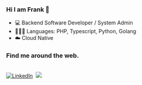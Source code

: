 ### Hi I am Frank 👋

- 💻 Backend Software Developer / System Admin 
- 👨🏾‍💻 Languages: PHP, Typescript, Python, Golang
- ☁️ Cloud Native
<!-- - 🌱 I’m currently interested in Machine Learning -->

### Find me around the web.


<br>
<a href="https://www.linkedin.com/in/fracara/"><img src="https://img.shields.io/badge/linkedin-%230077B5.svg?&style=for-the-badge&logo=linkedin&logoColor=white" alt="LinkedIn" /></a>&nbsp;
<a href="https://fracara.hashnode.dev/"><img src="https://img.shields.io/badge/Hashnode-%232962FF.svg?&style=for-the-badge&logo=hashnode&logoColor=white"></a>
<br/> 
